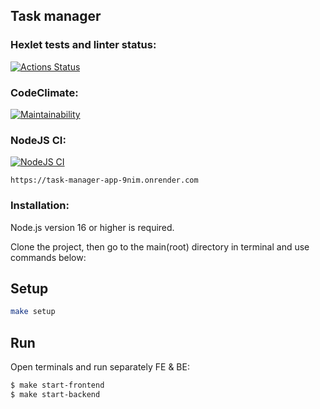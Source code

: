 ## Task manager

### Hexlet tests and linter status:
[![Actions Status](https://github.com/Activx-nV/backend-project-6/workflows/hexlet-check/badge.svg)](https://github.com/Activx-nV/backend-project-6/actions)

### CodeClimate:
[![Maintainability](https://api.codeclimate.com/v1/badges/702f898eafb30e199123/maintainability)](https://codeclimate.com/github/Activx-nV/backend-project-6/maintainability)

<!-- [![Test Coverage](https://api.codeclimate.com/v1/badges/702f898eafb30e199123/test_coverage)](https://codeclimate.com/github/Activx-nV/backend-project-6/test_coverage) -->

### NodeJS CI:
[![NodeJS CI](https://github.com/Activx-nV/backend-project-6/actions/workflows/nodejs-ci.yml/badge.svg)](https://github.com/Activx-nV/backend-project-6/actions/workflows/nodejs-ci.yml)

``
https://task-manager-app-9nim.onrender.com
``


### Installation:
Node.js version 16 or higher is required.

Clone the project, then go to the main(root) directory in terminal and use commands below:

## Setup

```bash
make setup
```

## Run
Open terminals and run separately FE & BE:
```bash
$ make start-frontend
$ make start-backend
```
